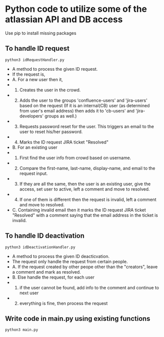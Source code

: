 # Python code to utilize some of the atlassian API and DB access

Use pip to install missing packages

## To handle ID request
```
python3 idRequestHandler.py
```
* A method to process the given ID request.
* If the request is,
* A. For a new user then it,
* 1. Creates the user in the crowd.
* 2. Adds the user to the groups 'confluence-users' and 'jira-users' based on the request (If it is an internal(CB) user (as determined from user's email address) then adds it to 'cb-users' and 'jira-developers' groups as well.)
* 3. Requests password reset for the user. This triggers an email to the user to reset his/her password.
* 4. Marks the ID request JIRA ticket "Resolved"
* B. For an existing user
* 1. First find the user info from crowd based on username.
* 2. Compare the first-name, last-name, display-name, and  email to the request input.
* 3. If they are all the same, then the user is an existing user, give the access, set user to active, left a comment and move to resolved.
* 4. If one of them is different then the request is invalid, left a comment and move to resolved.
* C. Containing invalid email then it marks the ID request JIRA ticket "Resolved" with a comment saying that the email address in the ticket is invalid.

## To handle ID deactivation
```
python3 idDeactivationHandler.py
```
* A method to process the given ID deacticvation.
* The request only handle the request from certain people. 
* A. If the request created by other peope other than the "creators", leave a comment and mark as resolved.
* B. Else handle the request, for each user
* 1. if the user cannot be found, add info to the comment and continue to next user
* 2. everything is fine, then process the request


## Write code in main.py using existing functions
```
python3 main.py
```

